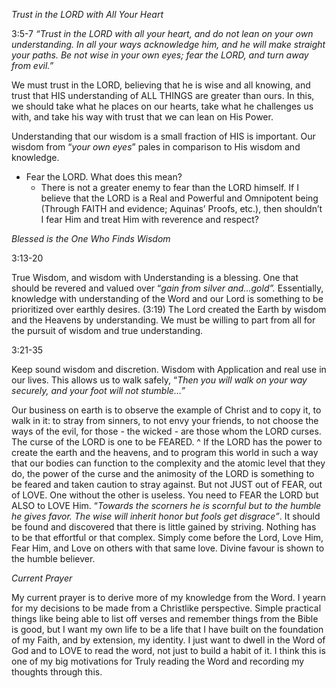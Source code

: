 
_Trust in the LORD with All Your Heart_

3:5-7 _“Trust in the LORD with all your heart, and do not lean on your own understanding. In all your ways acknowledge him, and he will make straight your paths. Be not wise in your own eyes; fear the LORD, and turn away from evil.”_

We must trust in the LORD, believing that he is wise and all knowing, and trust that HIS understanding of ALL THINGS are greater than ours. In this, we should take what he places on our hearts, take what he challenges us with, and take his way with trust that we can lean on His Power.

Understanding that our wisdom is a small fraction of HIS is important. Our wisdom from “_your own eyes_” pales in comparison to His wisdom and knowledge.

- Fear the LORD. What does this mean?
    - There is not a greater enemy to fear than the LORD himself. If I believe that the LORD is a Real and Powerful and Omnipotent being (Through FAITH and evidence; Aquinas’ Proofs, etc.), then shouldn’t I fear Him and treat Him with reverence and respect?

_Blessed is the One Who Finds Wisdom_

3:13-20

True Wisdom, and wisdom with Understanding is a blessing. One that should be revered and valued over “_gain from silver and…gold”._ Essentially, knowledge with understanding of the Word and our Lord is something to be prioritized over earthly desires. (3:19) The Lord created the Earth by wisdom and the Heavens by understanding. We must be willing to part from all for the pursuit of wisdom and true understanding.

3:21-35

Keep sound wisdom and discretion. Wisdom with Application and real use in our lives. This allows us to walk safely, “_Then you will walk on your way securely, and your foot will not stumble…”_

Our business on earth is to observe the example of Christ and to copy it, to walk in it: to stray from sinners, to not envy your friends, to not choose the ways of the evil, for those - the wicked - are those whom the LORD curses. The curse of the LORD is one to be FEARED. ^ If the LORD has the power to create the earth and the heavens, and to program this world in such a way that our bodies can function to the complexity and the atomic level that they do, the power of the curse and the animosity of the LORD is something to be feared and taken caution to stray against. But not JUST out of FEAR, out of LOVE. One without the other is useless. You need to FEAR the LORD but ALSO to LOVE Him. “_Towards the scorners he is scornful but to the humble he gives favor. The wise will inherit honor but fools get disgrace”_. It should be found and discovered that there is little gained by striving. Nothing has to be that effortful or that complex. Simply come before the Lord, Love Him, Fear Him, and Love on others with that same love. Divine favour is shown to the humble believer.

_Current Prayer_

My current prayer is to derive more of my knowledge from the Word. I yearn for my decisions to be made from a Christlike perspective. Simple practical things like being able to list off verses and remember things from the Bible is good, but I want my own life to be a life that I have built on the foundation of my Faith, and by extension, my identity. I just want to dwell in the Word of God and to LOVE to read the word, not just to build a habit of it. I think this is one of my big motivations for Truly reading the Word and recording my thoughts through this.